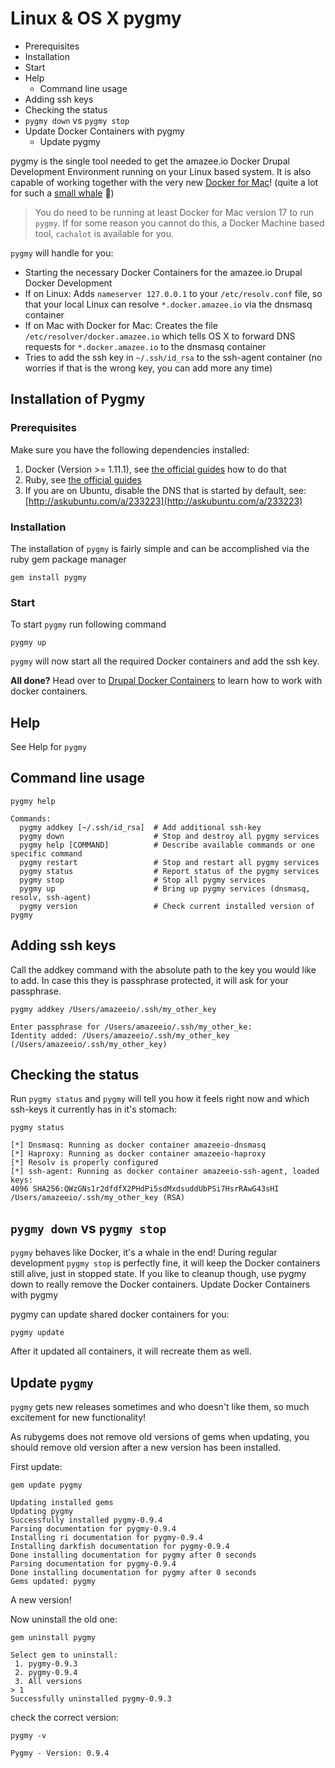 # Linux & OS X pygmy
  - Prerequisites
  - Installation
  - Start
  - Help
    - Command line usage
  - Adding ssh keys
  - Checking the status
  - `pygmy down` vs `pygmy stop`
  - Update Docker Containers with pygmy
    - Update pygmy

pygmy is the single tool needed to get the amazee.io Docker Drupal Development Environment running on your Linux based system. It is also capable of working together with the very new [Docker for Mac](https://docs.docker.com/docker-for-mac/)! (quite a lot for such a [small whale](https://en.wikipedia.org/wiki/Pygmy_sperm_whale) 🐳)

> You do need to be running at least Docker for Mac version 17 to run `pygmy`. If for some reason you cannot do this, a Docker Machine based tool, `cachalot` is available for you.

`pygmy` will handle for you:

  - Starting the necessary Docker Containers for the amazee.io Drupal Docker Development
  - If on Linux: Adds `nameserver 127.0.0.1` to your `/etc/resolv.conf` file, so that your local Linux can resolve `*.docker.amazee.io` via the dnsmasq container
  - If on Mac with Docker for Mac: Creates the file `/etc/resolver/docker.amazee.io` which tells OS X to forward DNS requests for `*.docker.amazee.io` to the dnsmasq container
  - Tries to add the ssh key in `~/.ssh/id_rsa` to the ssh-agent container (no worries if that is the wrong key, you can add more any time)

## Installation of Pygmy

### Prerequisites

Make sure you have the following dependencies installed:

1. Docker (Version >= 1.11.1), see [the official guides](https://docs.docker.com/engine/installation/) how to do that
2. Ruby, see [the official guides](https://www.ruby-lang.org/en/documentation/installation/)
3. If you are on Ubuntu, disable the DNS that is started by default, see: [http://askubuntu.com/a/233223](http://askubuntu.com/a/233223)

### Installation

The installation of `pygmy` is fairly simple and can be accomplished via the ruby gem package manager

```
gem install pygmy
```

### Start

To start `pygmy` run following command

```
pygmy up
```

`pygmy` will now start all the required Docker containers and add the ssh key.

**All done?** Head over to [Drupal Docker Containers](https://docs.amazee.io/local_docker_development/drupal_site_containers.html) to learn how to work with docker containers.

## Help

See Help for `pygmy`

## Command line usage

```
pygmy help

Commands:
  pygmy addkey [~/.ssh/id_rsa]  # Add additional ssh-key
  pygmy down                    # Stop and destroy all pygmy services
  pygmy help [COMMAND]          # Describe available commands or one specific command
  pygmy restart                 # Stop and restart all pygmy services
  pygmy status                  # Report status of the pygmy services
  pygmy stop                    # Stop all pygmy services
  pygmy up                      # Bring up pygmy services (dnsmasq, resolv, ssh-agent)
  pygmy version                 # Check current installed version of pygmy
```

## Adding ssh keys

Call the addkey command with the absolute path to the key you would like to add. In case this they is passphrase protected, it will ask for your passphrase.

```
pygmy addkey /Users/amazeeio/.ssh/my_other_key

Enter passphrase for /Users/amazeeio/.ssh/my_other_ke:
Identity added: /Users/amazeeio/.ssh/my_other_key (/Users/amazeeio/.ssh/my_other_key)
```

## Checking the status

Run `pygmy status` and `pygmy` will tell you how it feels right now and which ssh-keys it currently has in it's stomach:

```
pygmy status

[*] Dnsmasq: Running as docker container amazeeio-dnsmasq
[*] Haproxy: Running as docker container amazeeio-haproxy
[*] Resolv is properly configured
[*] ssh-agent: Running as docker container amazeeio-ssh-agent, loaded keys:
4096 SHA256:QWzGNs1r2dfdfX2PHdPi5sdMxdsuddUbPSi7HsrRAwG43sHI /Users/amazeeio/.ssh/my_other_key (RSA)
```

## `pygmy down` vs `pygmy stop`

`pygmy` behaves like Docker, it's a whale in the end!
During regular development `pygmy stop` is perfectly fine, it will keep the Docker containers still alive, just in stopped state. If you like to cleanup though, use pygmy down to really remove the Docker containers.
Update Docker Containers with pygmy

pygmy can update shared docker containers for you:

```
pygmy update
```

After it updated all containers, it will recreate them as well.

## Update `pygmy`

`pygmy` gets new releases sometimes and who doesn't like them, so much excitement for new functionality!

As rubygems does not remove old versions of gems when updating, you should remove old version after a new version has been installed.

First update:

```
gem update pygmy

Updating installed gems
Updating pygmy
Successfully installed pygmy-0.9.4
Parsing documentation for pygmy-0.9.4
Installing ri documentation for pygmy-0.9.4
Installing darkfish documentation for pygmy-0.9.4
Done installing documentation for pygmy after 0 seconds
Parsing documentation for pygmy-0.9.4
Done installing documentation for pygmy after 0 seconds
Gems updated: pygmy
```

A new version!

Now uninstall the old one:

```
gem uninstall pygmy

Select gem to uninstall:
 1. pygmy-0.9.3
 2. pygmy-0.9.4
 3. All versions
> 1
Successfully uninstalled pygmy-0.9.3
```

check the correct version:

```
pygmy -v

Pygmy - Version: 0.9.4
```
